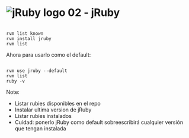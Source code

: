 ![jRuby logo](img/jruby_logo.png)
02 - jRuby
===

<pre><code data-trim>
rvm list known	
rvm install jruby
rvm list
</code></pre>

Ahora para usarlo como el default:

<pre><code data-trim>
rvm use jruby --default
rvm list
ruby -v
</code></pre>
Note:
- Listar rubies disponibles en el repo
- Instalar ultima version de jRuby
- Listar rubies instalados
- Cuidad: ponerlo jRuby como default sobreescribirá cualquier versión que tengan instalada